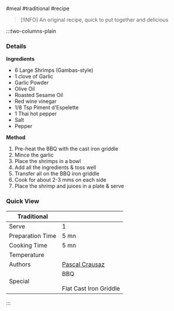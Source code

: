 #meal #traditional #recipe

> [!INFO]
> An original recipe, quick to put together and delicious

:::two-columns-plain

### Details
**Ingredients**

- 6 Large Shrimps (Gambas-style)
- 1 clove of Garlic
- Garlic Powder
- Olive Oil
- Roasted Sesame Oil
- Red wine vinegar
- 1/8 Tsp Piment d'Espelette
- 1 Thai hot pepper
- Salt
- Pepper


**Method**

1. Pre-heat the BBQ with the cast iron griddle
2. Mince the garlic
3. Place the shrimps in a bowl
4. Add all the ingredients & toss well
5. Transfer all on the BBQ iron griddle
6. Cook for about 2-3 mms on each side
7. Place the shrimp and juices in a plate & serve



### Quick View
| Traditional      |                                                |
| ---------------- | ---------------------------------------------- |
| Serve            | 1                                              |
| Preparation Time | 5 mn                                           |
| Cooking Time     | 5 mn                                           |
| Temperature      |                                                |
| Authors          | [Pascal Crausaz](mailto:pascal@askpascal.com)  |
| Special          | BBQ<br><br>Flat Cast Iron Griddle              |

:::

